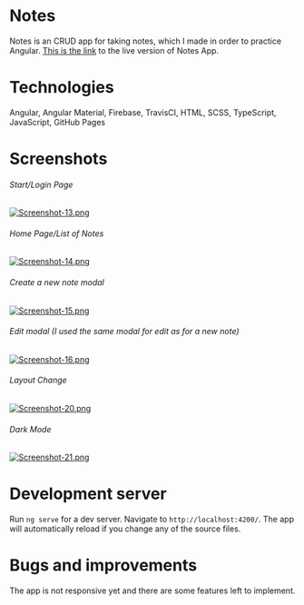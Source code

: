# Notes

Notes is an CRUD app for taking notes, which I made in order to practice Angular. [This is the link](https://culinovic-a.github.io/Notes/) to the live version of Notes App.


# Technologies 

Angular, Angular Material, Firebase, TravisCI, HTML, SCSS, TypeScript, JavaScript, GitHub Pages


# Screenshots

###### Start/Login Page 
[![Screenshot-13.png](https://i.postimg.cc/JhPhPNcF/Screenshot-13.png)](https://postimg.cc/hJQgG7Y8)

###### Home Page/List of Notes
[![Screenshot-14.png](https://i.postimg.cc/cLjVB6VS/Screenshot-14.png)](https://postimg.cc/DSrj2fvj)

###### Create a new note modal
[![Screenshot-15.png](https://i.postimg.cc/zBkt6fP3/Screenshot-15.png)](https://postimg.cc/47mQhXGT)

###### Edit modal (I used the same modal for edit as for a new note)
[![Screenshot-16.png](https://i.postimg.cc/7hsBPW4k/Screenshot-16.png)](https://postimg.cc/1VF0JM4C)

###### Layout Change
[![Screenshot-20.png](https://i.postimg.cc/yY3hSdX9/Screenshot-20.png)](https://postimg.cc/6yw4kBP5)

###### Dark Mode
[![Screenshot-21.png](https://i.postimg.cc/sX27fDgM/Screenshot-21.png)](https://postimg.cc/GBZHqRYR)


# Development server

Run `ng serve` for a dev server. Navigate to `http://localhost:4200/`. The app will automatically reload if you change any of the source files.


# Bugs and improvements

The app is not responsive yet and there are some features left to implement.
